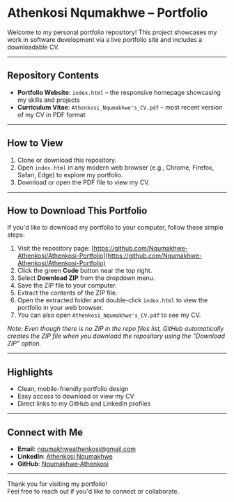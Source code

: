 # Athenkosi Nqumakhwe – Portfolio

Welcome to my personal portfolio repository! This project showcases my work in software development via a live portfolio site and includes a downloadable CV.

---

## Repository Contents

- **Portfolio Website**: `index.html` – the responsive homepage showcasing my skills and projects  
- **Curriculum Vitae**: `Athenkosi_Nqumakhwe's_CV.pdf` – most recent version of my CV in PDF format

---

## How to View

1. Clone or download this repository.  
2. Open `index.html` in any modern web browser (e.g., Chrome, Firefox, Safari, Edge) to explore my portfolio.  
3. Download or open the PDF file to view my CV.

---

## How to Download This Portfolio

If you'd like to download my portfolio to your computer, follow these simple steps:

1. Visit the repository page: [https://github.com/Nqumakhwe-Athenkosi/Athenkosi-Portfolio](https://github.com/Nqumakhwe-Athenkosi/Athenkosi-Portfolio)  
2. Click the green **Code** button near the top right.  
3. Select **Download ZIP** from the dropdown menu.  
4. Save the ZIP file to your computer.  
5. Extract the contents of the ZIP file.  
6. Open the extracted folder and double-click `index.html` to view the portfolio in your web browser.  
7. You can also open `Athenkosi_Nqumakhwe's_CV.pdf` to see my CV.

*Note: Even though there is no ZIP in the repo files list, GitHub automatically creates the ZIP file when you download the repository using the “Download ZIP” option.*

---

## Highlights

- Clean, mobile-friendly portfolio design  
- Easy access to download or view my CV  
- Direct links to my GitHub and LinkedIn profiles

---

## Connect with Me

- **Email**: nqumakhweathenkosi@gmail.com  
- **LinkedIn**: [Athenkosi Nqumakhwe](https://www.linkedin.com/in/athenkosi-nqumakhwe-265297373)  
- **GitHub**: [Nqumakhwe‑Athenkosi](https://github.com/Nqumakhwe-Athenkosi)

---

Thank you for visiting my portfolio!  
Feel free to reach out if you'd like to connect or collaborate.
